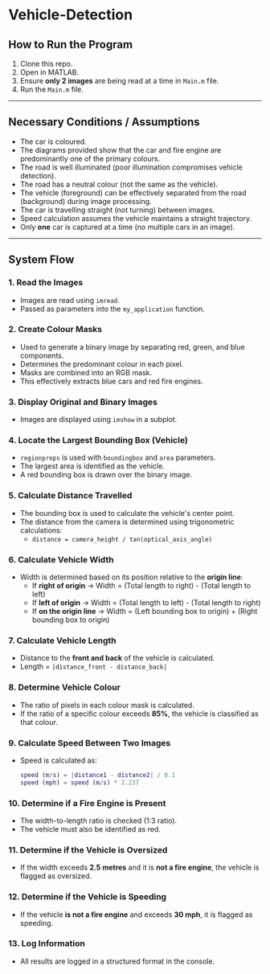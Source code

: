 # Vehicle-Detection


## How to Run the Program
1. Clone this repo.
2. Open in MATLAB.
4. Ensure **only 2 images** are being read at a time in `Main.m` file.
5. Run the `Main.m` file.

---

## Necessary Conditions / Assumptions
- The car is coloured.
- The diagrams provided show that the car and fire engine are predominantly one of the primary colours.
- The road is well illuminated (poor illumination compromises vehicle detection).
- The road has a neutral colour (not the same as the vehicle).
- The vehicle (foreground) can be effectively separated from the road (background) during image processing.
- The car is travelling straight (not turning) between images.
- Speed calculation assumes the vehicle maintains a straight trajectory.
- Only **one** car is captured at a time (no multiple cars in an image).

---

## System Flow

### 1. Read the Images
- Images are read using `imread`.
- Passed as parameters into the `my_application` function.

### 2. Create Colour Masks
- Used to generate a binary image by separating red, green, and blue components.
- Determines the predominant colour in each pixel.
- Masks are combined into an RGB mask.
- This effectively extracts blue cars and red fire engines.

### 3. Display Original and Binary Images
- Images are displayed using `imshow` in a subplot.

### 4. Locate the Largest Bounding Box (Vehicle)
- `regionprops` is used with `boundingbox` and `area` parameters.
- The largest area is identified as the vehicle.
- A red bounding box is drawn over the binary image.

### 5. Calculate Distance Travelled
- The bounding box is used to calculate the vehicle's center point.
- The distance from the camera is determined using trigonometric calculations:
  - `distance = camera_height / tan(optical_axis_angle)`

### 6. Calculate Vehicle Width
- Width is determined based on its position relative to the **origin line**:
  - If **right of origin** → Width = (Total length to right) - (Total length to left)
  - If **left of origin** → Width = (Total length to left) - (Total length to right)
  - If **on the origin line** → Width = (Left bounding box to origin) + (Right bounding box to origin)

### 7. Calculate Vehicle Length
- Distance to the **front and back** of the vehicle is calculated.
- Length = `|distance_front - distance_back|`

### 8. Determine Vehicle Colour
- The ratio of pixels in each colour mask is calculated.
- If the ratio of a specific colour exceeds **85%**, the vehicle is classified as that colour.

### 9. Calculate Speed Between Two Images
- Speed is calculated as:
  ```matlab
  speed (m/s) = |distance1 - distance2| / 0.1
  speed (mph) = speed (m/s) * 2.237
  ```

### 10. Determine if a Fire Engine is Present
- The width-to-length ratio is checked (1:3 ratio).
- The vehicle must also be identified as red.

### 11. Determine if the Vehicle is Oversized
- If the width exceeds **2.5 metres** and it is **not a fire engine**, the vehicle is flagged as oversized.

### 12. Determine if the Vehicle is Speeding
- If the vehicle **is not a fire engine** and exceeds **30 mph**, it is flagged as speeding.

### 13. Log Information
- All results are logged in a structured format in the console.
